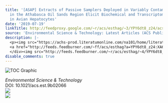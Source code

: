 ```yaml
---
title: '[ASAP] Extracts of Passive Samplers Deployed in Variably Contaminated Wetlands
  in the Athabasca Oil Sands Region Elicit Biochemical and Transcriptomic Effects
  in Avian Hepatocytes'
date: '2019-07-19'
linkTitle: http://feedproxy.google.com/~r/acs/esthag/~3/YPY6dt8_z24/acs.est.9b02066
source: 'Environmental Science & Technology: Latest Articles (ACS Publications)'
description: |-
  <p><img src="https://achs-prod.literatumonline.com/na101/home/literatum/publisher/achs/journals/content/esthag/0/esthag.ahead-of-print/acs.est.9b02066/20190719/images/medium/es-2019-02066s_0006.gif" alt="TOC Graphic"/></p><div><cite>Environmental Science & Technology</cite></div><div>DOI: 10.1021/acs.est.9b02066</div><div class="feedflare">
  <a href="http://feeds.feedburner.com/~ff/acs/esthag?a=YPY6dt8_z24:XA6iVV0mnv8:yIl2AUoC8zA"><img src="http://feeds.feedburner.com/~ff/acs/esthag?d=yIl2AUoC8zA" border="0"></img></a>
  </div><img src="http://feeds.feedburner.com/~r/acs/esthag/~4/YPY6dt8_z24" ...
disable_comments: true
---
```

<p><img src="https://achs-prod.literatumonline.com/na101/home/literatum/publisher/achs/journals/content/esthag/0/esthag.ahead-of-print/acs.est.9b02066/20190719/images/medium/es-2019-02066s_0006.gif" alt="TOC Graphic"/></p><div><cite>Environmental Science & Technology</cite></div><div>DOI: 10.1021/acs.est.9b02066</div><div class="feedflare">
<a href="http://feeds.feedburner.com/~ff/acs/esthag?a=YPY6dt8_z24:XA6iVV0mnv8:yIl2AUoC8zA"><img src="http://feeds.feedburner.com/~ff/acs/esthag?d=yIl2AUoC8zA" border="0"></img></a>
</div><img src="http://feeds.feedburner.com/~r/acs/esthag/~4/YPY6dt8_z24" ...